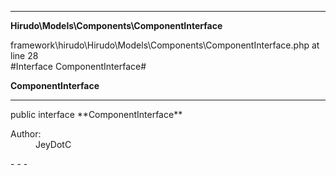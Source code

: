 - - -

**Hirudo\Models\Components\ComponentInterface**
<div class="location">framework\hirudo\Hirudo\Models\Components\ComponentInterface.php at line 28</div>
#Interface ComponentInterface#

**ComponentInterface**


- - -

<p class="signature">public  interface **ComponentInterface**</p>

<div class="comment" id="overview_description"><p></p></div>

<dl>
<dt>Author:</dt>
<dd>JeyDotC</dd>
</dl>
- - -

